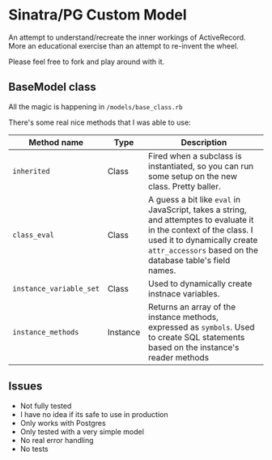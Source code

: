 # Sinatra/PG Custom Model

An attempt to understand/recreate the inner workings of ActiveRecord. More an educational exercise than an attempt to re-invent the wheel.

Please feel free to fork and play around with it.

## BaseModel class

All the magic is happening in `/models/base_class.rb`

There's some real nice methods that I was able to use:

Method name | Type  | Description |
------------|-------|-------------|
`inherited` | Class | Fired when a subclass is instantiated, so you can run some setup on the new class. Pretty baller. |
`class_eval`| Class | A guess a bit like `eval` in JavaScript, takes a string, and attemptes to evaluate it in the context of the class. I used it to dynamically create `attr_accessors` based on the database table's field names. |
`instance_variable_set`| Class | Used to dynamically create instnace variables. |
`instance_methods` | Instance | Returns an array of the instance methods, expressed as `symbols`. Used to create SQL statements based on the instance's reader methods |

## Issues

- Not fully tested
- I have no idea if its safe to use in production
- Only works with Postgres
- Only tested with a very simple model
- No real error handling
- No tests